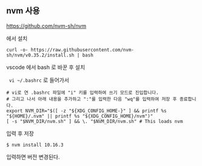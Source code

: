 ## nvm 사용

https://github.com/nvm-sh/nvm

에서 설치 

```
curl -o- https://raw.githubusercontent.com/nvm-sh/nvm/v0.35.2/install.sh | bash
```

vscode 에서 bash 로 바꾼 후 설치 



` vi ~/.bashrc` 로 들어가서 

```
# vi로 연 .bashrc 파일에 "i" 키를 입력하여 쓰기 모드로 진입합니다.
# 그리고 나서 아래 내용을 추가하고 ":"를 입력한 다음 "wq"를 입력하여 저장 후 종료합니다.
export NVM_DIR="$([ -z "${XDG_CONFIG_HOME-}" ] && printf %s "${HOME}/.nvm" || printf %s "${XDG_CONFIG_HOME}/nvm")"
[ -s "$NVM_DIR/nvm.sh" ] && \. "$NVM_DIR/nvm.sh" # This loads nvm

```

입력 후 저장 

```
$ nvm install 10.16.3
```

입력하면 버전 변경된다. 